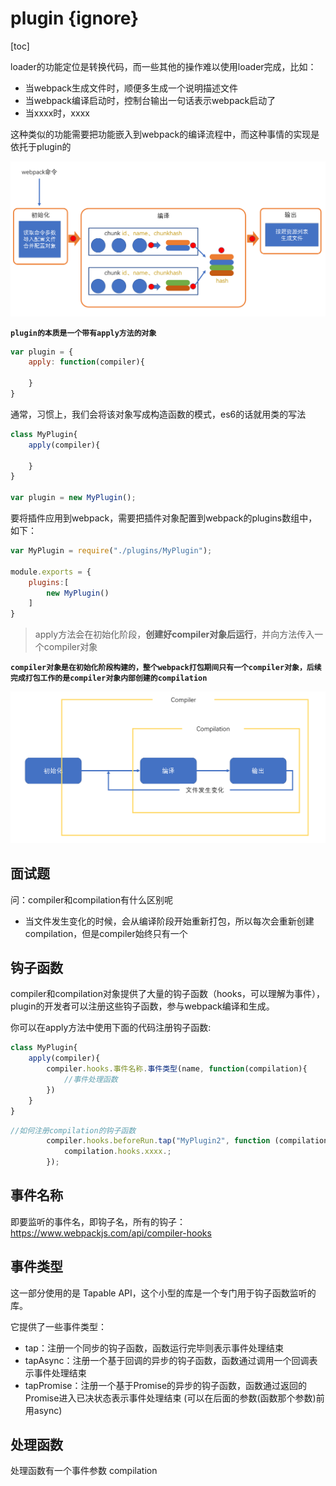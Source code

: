 # plugin {ignore}

[toc]

loader的功能定位是转换代码，而一些其他的操作难以使用loader完成，比如：

- 当webpack生成文件时，顺便多生成一个说明描述文件
- 当webpack编译启动时，控制台输出一句话表示webpack启动了
- 当xxxx时，xxxx

这种类似的功能需要把功能嵌入到webpack的编译流程中，而这种事情的实现是依托于plugin的

![](assets/2020-01-15-12-45-16.png)

**`plugin的本质是一个带有apply方法的对象`**

```js
var plugin = {
    apply: function(compiler){
        
    }
}
```

通常，习惯上，我们会将该对象写成构造函数的模式，es6的话就用类的写法

```js
class MyPlugin{
    apply(compiler){

    }
}

var plugin = new MyPlugin();
```

要将插件应用到webpack，需要把插件对象配置到webpack的plugins数组中，如下：

```js
var MyPlugin = require("./plugins/MyPlugin");

module.exports = {
    plugins:[
        new MyPlugin()
    ]
}
```

> apply方法会在初始化阶段，**创建好compiler对象后运行**，并向方法传入一个compiler对象

**`compiler对象是在初始化阶段构建的，整个webpack打包期间只有一个compiler对象，后续完成打包工作的是compiler对象内部创建的compilation`**


![](assets/2020-01-15-12-49-26.png)


## 面试题

问：compiler和compilation有什么区别呢
- 当文件发生变化的时候，会从编译阶段开始重新打包，所以每次会重新创建compilation，但是compiler始终只有一个

## 钩子函数

compiler和compilation对象提供了大量的钩子函数（hooks，可以理解为事件），plugin的开发者可以注册这些钩子函数，参与webpack编译和生成。

你可以在apply方法中使用下面的代码注册钩子函数:

```js
class MyPlugin{
    apply(compiler){
        compiler.hooks.事件名称.事件类型(name, function(compilation){
            //事件处理函数
        })
    }
}
```

```js
//如何注册compilation的钩子函数
        compiler.hooks.beforeRun.tap("MyPlugin2", function (compilation) {
            compilation.hooks.xxxx.;
        });
```

## 事件名称

即要监听的事件名，即钩子名，所有的钩子：https://www.webpackjs.com/api/compiler-hooks

## 事件类型

这一部分使用的是 Tapable API，这个小型的库是一个专门用于钩子函数监听的库。

它提供了一些事件类型：

- tap：注册一个同步的钩子函数，函数运行完毕则表示事件处理结束
- tapAsync：注册一个基于回调的异步的钩子函数，函数通过调用一个回调表示事件处理结束
- tapPromise：注册一个基于Promise的异步的钩子函数，函数通过返回的Promise进入已决状态表示事件处理结束 (可以在后面的参数(函数那个参数)前用async)

## 处理函数

处理函数有一个事件参数 compilation
